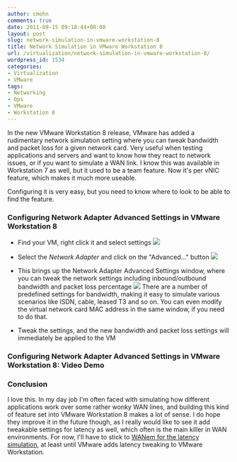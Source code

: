 ```yaml
---
author: cmohn
comments: true
date: 2011-09-15 09:18:44+00:00
layout: post
slug: network-simulation-in-vmware-workstation-8
title: Network Simulation in VMware Workstation 8
url: /virtualization/network-simulation-in-vmware-workstation-8/
wordpress_id: 1534
categories:
- Virtualization
- VMware
tags:
- Networking
- Ops
- VMware
- Workstation 8
---
```


In the new VMware Workstation 8 release, VMware has added a rudimentary network simulation setting where you can tweak bandwidth and packet loss for a given network card. Very useful when testing applications and servers and want to know how they react to network issues, or if you want to simulate a WAN link. I know this was available in Workstation 7 as well, but it used to be a team feature. Now it's per vNIC feature, which makes it much more useable.

Configuring it is very easy, but you need to know where to look to be able to find the feature.



### Configuring Network Adapter Advanced Settings in VMware Workstation 8






  * Find your VM, right click it and select settings
[![](http://vninja.net/wordpress/wp-content/uploads/2011/09/Network-Simulation-in-VMware-Workstation-8-1-150x150.png)](http://vninja.net/wordpress/wp-content/uploads/2011/09/Network-Simulation-in-VMware-Workstation-8-1.png)



  * Select the _Network Adapter_ and click on the "Advanced..." button
[![](http://vninja.net/wordpress/wp-content/uploads/2011/09/Network-Simulation-in-VMware-Workstation-8-2-150x150.png)](http://vninja.net/wordpress/wp-content/uploads/2011/09/Network-Simulation-in-VMware-Workstation-8-2.png)



  * This brings up the Network Adapter Advanced Settings window, where you can tweak the network settings including inbound/outbound bandwidth and packet loss percentage
[![](http://vninja.net/wordpress/wp-content/uploads/2011/09/Network-Simulation-in-VMware-Workstation-8-3-150x150.png)](http://vninja.net/wordpress/wp-content/uploads/2011/09/Network-Simulation-in-VMware-Workstation-8-3.png)
There are a number of predefined settings for bandwidth, making it easy to simulate various scenarios like ISDN, cable, leased T3 and so on. You can even modify the virtual network card MAC address in the same window, if you need to do that.


  * Tweak the settings, and the new bandwidth and packet loss settings will immediately be applied to the VM




### Configuring Network Adapter Advanced Settings in VMware Workstation 8: Video Demo





### Conclusion


I love this. In my day job I'm often faced with simulating how different applications work over some rather wonky WAN lines, and building this kind of feature set into VMware Workstation 8 makes a lot of sense. I do hope they improve it in the future though, as I really would like to see it add tweakable settings for latency as well, which often is the main killer in WAN environments. For now, I'll have to stick to [WANem for the latency simulation](http://vninja.net/virtualization/installing-and-configuring-wanem-virtual-appliance/), at least until VMware adds latency tweaking to VMware Workstation.
